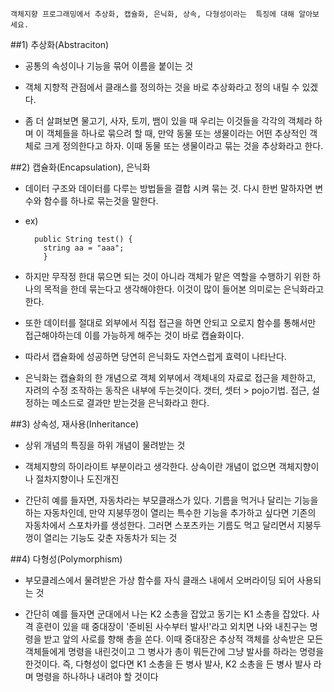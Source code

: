 	객체지향 프로그래밍에서 추상화, 캡슐화, 은닉화, 상속, 다형성이라는 	특징에 대해 알아보세요.


##1) 추상화(Abstraciton)

- 공통의 속성이나 기능을 묶어 이름을 붙이는 것

- 객체 지향적 관점에서 클래스를 정의하는 것을 바로 추상화라고 정의 내릴      수 있겠다.

- 좀 더 살펴보면 물고기, 사자, 토끼, 뱀이 있을 때 우리는 이것들을 각각의 객체라 하며 이 객체들을 하나로 묶으려 할 때,
  만약 동물 또는 생물이라는 어떤 추상적인 객체로 크게 정의한다고 하자. 이때 동물 또는 생물이라고 묶는 것을 추상화라고 한다.

##2) 캡슐화(Encapsulation), 은닉화

- 데이터 구조와 데이터를 다루는 방법들을 결합 시켜 묶는 것. 다시 한번 말하자면 변수와 함수를 하나로 묶는것을 말한다.

- ex)
	
		public String test() {
          string aa = "aaa";
    	  }
- 하지만 무작정 한대 묶으면 되는 것이 아니라
  객체가 맡은 역할을 수행하기 위한 하나의 목적을 한데 묶는다고 생각해야한다. 이것이 많이 들어본 의미로는 은닉화라고 한다.
- 또한 데이터를 절대로 외부에서 직접 접근을 하면 안되고 오로지 함수를 통해서만 접근해야하는데 이를 가능하게 해주는 것이 바로 캡슐화이다.
- 따라서 캡슐화에 성공하면 당연히 은닉화도 자연스럽게 효력이 나타난다.

- 은닉화는 캡슐화의 한 개념으로 객체 외부에서 객체내의 자료로 접근을 제한하고, 자려의 수정 조작하는 동작은 내부에 두는것이다. 갯터, 셋터 > pojo기법. 접근, 설정하는 메소드로 결과만 받는것을 은닉화라고 한다.

##3) 상속성, 재사용(Inheritance)

- 상위 개념의 특징을 하위 개념이 물려받는 것

- 객체지향의 하이라이트 부분이라고 생각한다. 상속이란 개념이 없으면 객체지향이나 절차지향이나 도진개진

- 간단히 예를 들자면, 자동차라는 부모클래스가 있다.
  기름을 먹거나 달리는 기능을 하는 자동차인데,
  만약 지붕뚜껑이 열리는 특수한 기능을 추가하고 싶다면 기존의 자동차에서 스포차카를 생성한다.
  그러면 스포츠카는 기름도 먹고 달리면서 지붕두껑이 열리는 기능도 갖춘 자동차가 되는 것

##4) 다형성(Polymorphism)

- 부모클레스에서 물려받은 가상 함수를 자식 클래스 내에서 오버라이딩 되어 사용되는 것

- 간단히 예를 들자면
  군대에서 나는 K2 소총을 잡았고 동기는 K1 소총을 잡았다. 사격 훈련이 있을 때 중대장이 '준비된 사수부터 발사!'라고 외치면
  나와 내친구는 명령을 받고 앞의 사로를 향해 총을 쏜다. 이때 중대장은 추상적 객체를 상속받은 모든 객체들에게 명령을 내린것이고
  그 병사가 총이 뭐든간에 그냥 발사를 하라는 명령을 한것이다.
  즉, 다형성이 없다면 K1 소총을 든 병사 발사, K2 소총을 든 병사 발사 라며 명령을 하나하나 내려야 할 것이다





